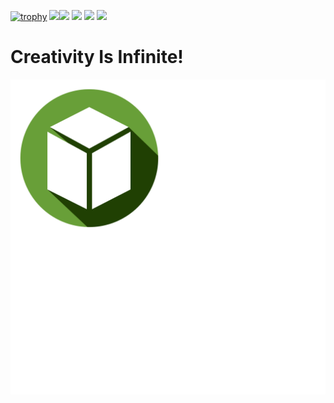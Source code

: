 [![trophy](https://github-profile-trophy.vercel.app/?username=NguyenDuck&no-bg=true&theme=onedark)](#)
[![](https://wakatime.com/badge/user/018b1f82-5e15-436a-b933-91c8b21a0fa7.svg/?style=for-the-badge&color=01336D)](https://wakatime.com/@NguyenDuck)![](https://komarev.com/ghpvc/?username=NguyenDuck&style=for-the-badge&abbreviated=true&color=01336D)
[![](https://streak-stats.demolab.com?user=NguyenDuck&theme=highcontrast&hide_border=true&date_format=j%20M%5B%20Y%5D)](#)
[![](https://github-readme-stats.vercel.app/api?username=NguyenDuck&theme=tokyonight&layout=compact)](#)
[![](https://github-readme-stats.vercel.app/api/top-langs/?username=NguyenDuck&theme=tokyonight&layout=compact)](#)

# Creativity Is Infinite!

<img src="./ic_launcher_round_2.svg"/>
